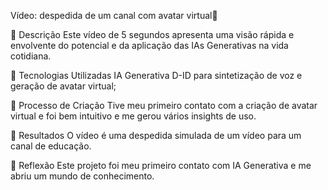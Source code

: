 Vídeo: despedida de um canal com avatar virtual🎥

📒 Descrição
Este vídeo de 5 segundos apresenta uma visão rápida e envolvente do potencial e da aplicação das IAs Generativas na vida cotidiana.

🤖 Tecnologias Utilizadas
IA Generativa D-ID para sintetização de voz e geração de avatar virtual;

🧐 Processo de Criação
Tive meu primeiro contato com a criação de avatar virtual e foi bem intuitivo e me gerou vários insights de uso. 

🚀 Resultados
O vídeo é uma despedida simulada de um vídeo para um canal de educação. 

💭 Reflexão
Este projeto foi meu primeiro contato com IA Generativa e me abriu um mundo de conhecimento. 



